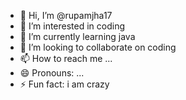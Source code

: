 - 👋 Hi, I’m @rupamjha17
- 👀 I’m interested in coding
- 🌱 I’m currently learning java
- 💞️ I’m looking to collaborate on coding 
- 📫 How to reach me ...
- 😄 Pronouns: ...
- ⚡ Fun fact: i am crazy 

<!---
rupamjha17/rupamjha17 is a ✨ special ✨ repository because its `README.md` (this file) appears on your GitHub profile.
You can click the Preview link to take a look at your changes.
--->
